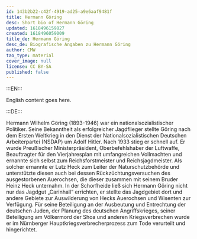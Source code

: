 ```yaml
---
id: 143b2b22-c42f-4919-ad25-a9e6aaf9481f
title: Hermann Göring
desc: Short bio of Hermann Göring
updated: 1618496159827
created: 1618496059009
title_de: Hermann Göring
desc_de: Biografische Angaben zu Hermann Göring
author: CMW
tao_type: material
cover_image: null
license: CC BY-SA
published: false
---
```


:::EN:::

English content goes here.

:::DE:::

Hermann Wilhelm Göring (1893-1946) war ein nationalsozialistischer Politiker. Seine Bekanntheit als erfolgreicher Jagdflieger stellte Göring nach dem Ersten Weltkrieg in den Dienst der Nationalsozialistischen Deutschen Arbeiterpartei (NSDAP) um Adolf Hitler. Nach 1933 stieg er schnell auf. Er wurde Preußischer Ministerpräsident, Oberbefehlshaber der Luftwaffe, Beauftragter für den Vierjahresplan mit umfangreichen Vollmachten und ernannte sich selbst zum Reichsforstmeister und Reichsjagdmeister.  Als solcher ernannte er  Lutz Heck zum Leiter der Naturschutzbehörde und unterstützte diesen auch bei dessen Rückzüchtungsversuchen des ausgestorbenen  Auerochsen, die dieser zusammen mit seinem Bruder Heinz Heck unternahm. In der Schorfheide ließ sich Hermann Göring nicht nur das Jagdgut „Carinhall“ errichten,  er stellte das Jagdgebiet dort und andere Gebiete zur Auswilderung von Hecks Auerochsen und Wisenten zur Verfügung.
Für seine Beteiligung an der Ausbeutung und Entrechtung der deutschen Juden, der Planung des deutschen Angriffskrieges, seiner Beteiligung am Völkermord der Shoa und anderen Kriegsverbrechen wurde er im Nürnberger Hauptkriegsverbrecherprozess zum Tode verurteilt und hingerichtet.
